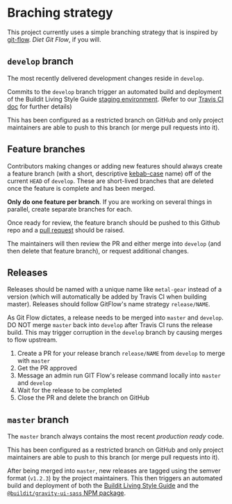 # Braching strategy

This project currently uses a simple branching strategy that is inspired by [git-flow](http://nvie.com/posts/a-successful-git-branching-model/). _Diet Git Flow_, if you will.

## `develop` branch

The most recently delivered development changes reside in `develop`.

Commits to the `develop` branch trigger an automated build and deployment of the Buildit Living Style Guide [staging environment](http://style-staging.buildit.digital/). (Refer to our [Travis CI doc](./travis-ci.md) for further details)

This has been configured as a restricted branch on GitHub and only project maintainers are able to push to this branch (or merge pull requests into it).


## Feature branches

Contributors making changes or adding new features should always create a feature branch (with a short, descriptive [kebab-case](http://wiki.c2.com/?KebabCase) name) off of the current `HEAD` of `develop`. These are short-lived branches that are deleted once the feature is complete and has been merged.

**Only do one feature per branch**. If you are working on several things in parallel, create separate branches for each.

Once ready for review, the feature branch should be pushed to this Github repo and a [pull request](https://help.github.com/articles/creating-a-pull-request/) should be raised.

The maintainers will then review the PR and either merge into `develop` (and then delete that feature branch), or request additional changes.

## Releases

Releases should be named with a unique name like `metal-gear` instead of a version (which will automatically be added by Travis CI when building master). Releases should follow GitFlow's name strategy `release/NAME`.

As Git Flow dictates, a release needs to be merged into `master` and `develop`. DO NOT merge `master` back into `develop` after Travis CI runs the release build. This may trigger corruption in the `develop` branch by causing merges to flow upstream.

1. Create a PR for your release branch `release/NAME` from `develop` to merge with `master`
1. Get the PR approved
1. Message an admin run GIT Flow's release command locally into `master` and `develop`
1. Wait for the release to be completed
1. Close the PR and delete the branch on GitHub

## `master` branch

The `master` branch always contains the most recent _production ready_ code. 

This has been configured as a restricted branch on GitHub and only project maintainers are able to push to this branch (or merge pull requests into it).

After being merged into `master`, new releases are tagged using the semver format (`v1.2.3`) by the project maintainers. This then triggers an automated build and deployment of both the [Buildit Living Style Guide](http://style.buildit.digital/) and the [`@buildit/gravity-ui-sass` NPM package](https://www.npmjs.com/package/@buildit/gravity-ui-sass).
